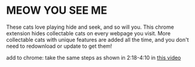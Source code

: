# MEOW YOU SEE ME
These cats love playing hide and seek, and so will you.
This chrome extension hides collectable cats on every webpage you visit.
More collectable cats with unique features are added all the time, and you don't need to redownload or update to get them!

add to chrome: take the same steps as shown in 2:18-4:10 in [this video](https://www.youtube.com/watch?v=ZM0b95lquso&t=138)
